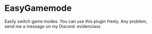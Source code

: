 # EasyGamemode
Easily switch game modes.
You can use this plugin freely.
Any problem, send me a message on my Discord: evidenciass
